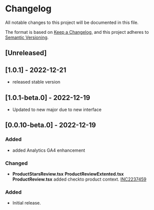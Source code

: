 # Changelog

All notable changes to this project will be documented in this file.

The format is based on [Keep a Changelog](https://keepachangelog.com/en/1.0.0/),
and this project adheres to [Semantic Versioning](https://semver.org/spec/v2.0.0.html).

## [Unreleased]

## [1.0.1] - 2022-12-21
- released stable version

## [1.0.1-beta.0] - 2022-12-19
- Updated to new major due to new interface

## [0.0.10-beta.0] - 2022-12-19
### Added

- added Analytics GA4 enhancement
### Changed

- **ProductStarsReview.tsx** **ProductReviewExtented.tsx** **ProductReview.tsx** added checkto product context. [INC2237459](https://whirlpool.service-now.com/nav_to.do?uri=incident.do?sys_id=1354760c471519549a54d65c346d4328%26sysparm_view=RPT9bcc09561bff3810708f26db234bcb61)

### Added
- Initial release.
